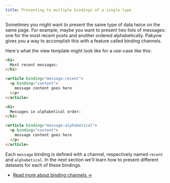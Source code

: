 ```yaml
---
title: Presenting to multiple bindings of a single type
---
```


Sometimes you might want to present the same type of data twice on the same page. For example, maybe you want to present two lists of messages: one for the most recent posts and another ordered alphabetically. Pakyow gives you a way to accomplish this with a feature called binding channels.

Here's what the view template might look like for a use-case like this:

```html
<h1>
  Most recent messages:
</h1>

<article binding="message:recent">
  <p binding="content">
    message content goes here
  </p>
</article>

<h1>
  Messages in alphabetical order:
</h1>

<article binding="message:alphabetical">
  <p binding="content">
    message content goes here
  </p>
</article>
```

Each `message` binding is defined with a channel, respectively named `recent` and `alphabetical`. In the next section we'll learn how to present different datasets for each of these bindings.

* [Read more about binding channels &rarr;](doc:frontend/bindings/channels)

